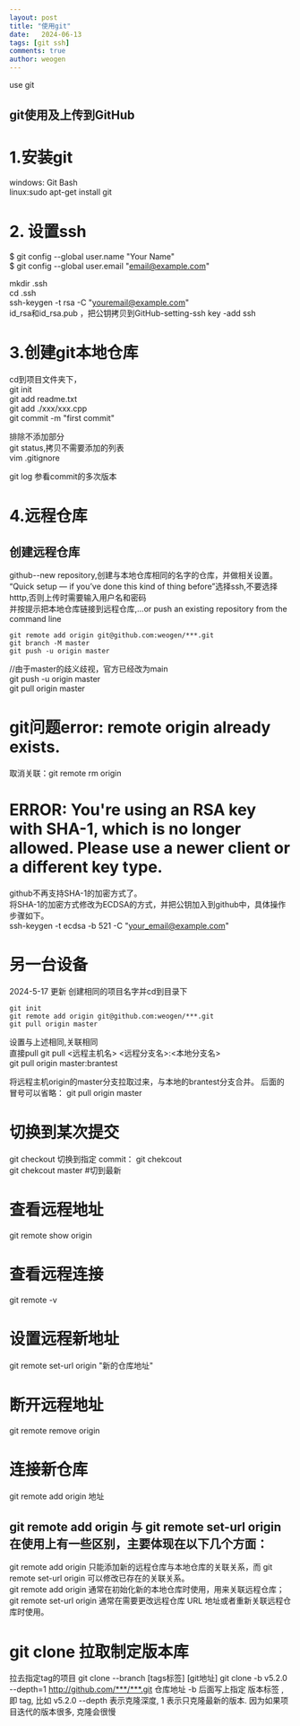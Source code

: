 ```yaml
---
layout: post
title: "使用git"
date:   2024-06-13
tags: [git ssh]
comments: true
author: weogen
---
```


use git

<!-- more -->

## git使用及上传到GitHub

# 1.安装git  
 windows: Git Bash  
 linux:sudo apt-get install git  
 
 # 2. 设置ssh  
$ git config --global user.name "Your Name"   
$ git config --global user.email "email@example.com"    
 
 
 mkdir .ssh  
 cd .ssh  
 ssh-keygen -t rsa -C "youremail@example.com"      
 id_rsa和id_rsa.pub ，把公钥拷贝到GitHub-setting-ssh key -add ssh   
 
  # 3.创建git本地仓库
  cd到项目文件夹下，  
  git init   
  git add readme.txt    
  git add ./xxx/xxx.cpp    
  git commit -m "first commit"    
  
  排除不添加部分   
  git status,拷贝不需要添加的列表    
  vim .gitignore  
  
  git log 参看commit的多次版本  
  
  # 4.远程仓库  
  ## 创建远程仓库  
  github--new repository,创建与本地仓库相同的名字的仓库，并做相关设置。 
  “Quick setup — if you’ve done this kind of thing before”选择ssh,不要选择htttp,否则上传时需要输入用户名和密码  
  并按提示把本地仓库链接到远程仓库,…or push an existing repository from the command line
  ```  
  git remote add origin git@github.com:weogen/***.git
  git branch -M master
  git push -u origin master
  ```  
  
  
  //由于master的歧义歧视，官方已经改为main  
  git push -u origin master  
  git pull origin master  
 
 # git问题error: remote origin already exists.  
 取消关联：git remote rm origin  
 # ERROR: You're using an RSA key with SHA-1, which is no longer allowed. Please use a newer client or a different key type.  
 
 github不再支持SHA-1的加密方式了。  
将SHA-1的加密方式修改为ECDSA的方式，并把公钥加入到github中，具体操作步骤如下。  
ssh-keygen -t ecdsa -b 521 -C "your_email@example.com"  
 
 # 另一台设备  
 2024-5-17 更新
 创建相同的项目名字并cd到目录下
 ```
git init
git remote add origin git@github.com:weogen/***.git
git pull origin master
 ```

  设置与上述相同,关联相同  
  直接pull 
  git pull <远程主机名> <远程分支名>:<本地分支名>  
  git pull origin master:brantest  

  将远程主机origin的master分支拉取过来，与本地的brantest分支合并。
  后面的冒号可以省略：
  git pull origin master  


  # 切换到某次提交  
  git checkout 切换到指定 commit：
 git chekcout <commit>  
 git chekcout master #切到最新  

 # 查看远程地址  
 git remote show origin  
 # 查看远程连接  
 git remote -v
 # 设置远程新地址  
 git remote set-url origin "新的仓库地址"  

 # 断开远程地址  
 git remote remove origin  
 # 连接新仓库  
 git remote add origin 地址
 
 ## git remote add origin 与 git remote set-url origin 在使用上有一些区别，主要体现在以下几个方面：  
git remote add origin 只能添加新的远程仓库与本地仓库的关联关系，而 git remote set-url origin 可以修改已存在的关联关系。  
git remote add origin 通常在初始化新的本地仓库时使用，用来关联远程仓库；git remote set-url origin 通常在需要更改远程仓库 URL 地址或者重新关联远程仓库时使用。  
 

# git clone 拉取制定版本库
拉去指定tag的项目
git clone --branch [tags标签] [git地址]
git clone -b v5.2.0 --depth=1 http://github.com/***/***.git 仓库地址
-b 后面写上指定 版本标签 , 即 tag, 比如 v5.2.0
--depth 表示克隆深度, 1 表示只克隆最新的版本. 因为如果项目迭代的版本很多, 克隆会很慢
 
 
 
